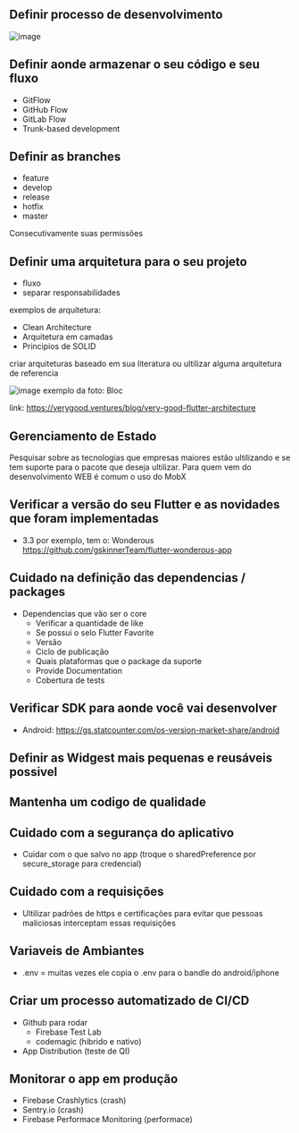 ## Definir processo de desenvolvimento
![image](https://user-images.githubusercontent.com/71986202/197342897-4c01d3b9-223b-4ae6-a1b8-e745d7bc7bda.png)

## Definir aonde armazenar o seu código e seu fluxo
 - GitFlow
 - GitHub Flow
 - GitLab Flow
 - Trunk-based development

## Definir as branches 
  - feature 
  - develop
  - release
  - hotfix
  - master
  
Consecutivamente suas permissões

## Definir uma arquitetura para o seu projeto
  - fluxo
  - separar responsabilidades
  
  exemplos de arquitetura:
  - Clean Architecture 
  - Arquitetura em camadas
  - Principios de SOLID
  
  criar arquiteturas baseado em sua literatura ou ultilizar alguma arquitetura de referencia 
  
  ![image](https://user-images.githubusercontent.com/71986202/197343533-bab7fd4f-202d-46e2-8161-5976b949f67b.png)
exemplo da foto: Bloc
  
  link:
  https://verygood.ventures/blog/very-good-flutter-architecture
  
## Gerenciamento de Estado
  Pesquisar sobre as tecnologias que empresas maiores estão ultilizando e se tem suporte para o pacote que deseja ultilizar.
  Para quem vem do desenvolvimento WEB é comum o uso do MobX
 
## Verificar a versão do seu Flutter e as novidades que foram implementadas
 - 3.3 por exemplo, tem o: Wonderous
 https://github.com/gskinnerTeam/flutter-wonderous-app
 
## Cuidado na definição das dependencias / packages 
 - Dependencias que vão ser o core
    - Verificar a quantidade de like
    - Se possui o selo Flutter Favorite
    - Versão
    - Ciclo de publicação
    - Quais plataformas que o package da suporte
    - Provide Documentation
    - Cobertura de tests
    
## Verificar SDK para aonde você vai desenvolver
  - Android:
    https://gs.statcounter.com/os-version-market-share/android
    
## Definir as Widgest mais pequenas e reusáveis possivel 

## Mantenha um codigo de qualidade

## Cuidado com a segurança do aplicativo
  - Cuidar com o que salvo no app (troque o sharedPreference por secure_storage para credencial)

## Cuidado com a requisições
  - Ultilizar padrões de https e certificações para evitar que pessoas maliciosas interceptam essas requisições
  
## Variaveis de Ambiantes
  - .env = muitas vezes ele copia o .env para o bandle do android/iphone
  
## Criar um processo automatizado de CI/CD
  - Github para rodar 
    - Firebase Test Lab
    - codemagic (hibrido e nativo)
  - App Distribution (teste de QI)
  
## Monitorar o app em produção
  - Firebase Crashlytics (crash)
  - Sentry.io (crash)
  - Firebase Performace Monitoring (performace)

    
  

  
  
  
